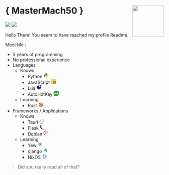 # { MasterMach50 }<img align="right" width="100" height="100" src="https://avatars.githubusercontent.com/u/64970593?v=4">

![](https://img.shields.io/badge/Me-MasterMach50-blue) ![](https://img.shields.io/github/stars/MasterMach50?color=yellow)


Hello There! You seem to have reached my profile Readme.

Meet Me :
- 5 years of programming
- No professional experience
- Languages
  - Knows
    - Python <img style="height:1rem" src="res/python.svg">
    - JavaScript <img style="height:1rem" src="res/js.svg">
    - Lua <img style="height:1rem" src="res/lua.svg">
    - AutoHotKey <img style="height:1rem" src="res/autohotkey.svg">
  - Learning
    - Rust <img style="height:1rem" src="res/rust.svg">
- Frameworks / Applications
  - Knows
    - Tauri <img style="height:1rem" src="res/tauri.svg">
    - Flask <img style="height:1rem" src="res/flask.svg">
    - Debian  <img style="height:1rem" src="res/debian.svg">
  - Learning
    - Yew <img style="height:1rem" src="res/yew.svg">
    - django <img style="height:1rem" src="res/django.svg">
    - NixOS  <img style="height:1rem" src="res/nixos.svg">

> Did you really read all of that?

